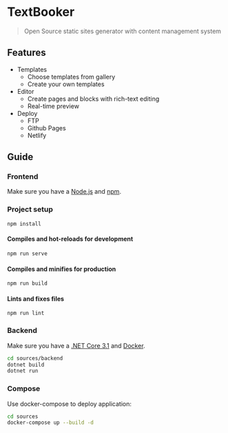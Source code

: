 # TextBooker

> Open Source static sites generator with content management system

## Features

- Templates
  - Choose templates from gallery
  - Create your own templates
- Editor
  - Сreate pages and blocks with rich-text editing
  - Real-time preview
- Deploy
  - FTP
  - Github Pages
  - Netlify

## Guide

### Frontend

Make sure you have a [Node.js](https://nodejs.org/) and [npm](https://www.npmjs.com/).

### Project setup

```
npm install
```

#### Compiles and hot-reloads for development

```
npm run serve
```

#### Compiles and minifies for production

```
npm run build
```

#### Lints and fixes files

```
npm run lint
```

### Backend

Make sure you have a [.NET Core 3.1](https://dotnet.microsoft.com/download) and [Docker](https://www.docker.com/).

```sh
cd sources/backend
dotnet build
dotnet run
```

### Compose

Use docker-compose to deploy application:

```sh
cd sources
docker-compose up --build -d
```
